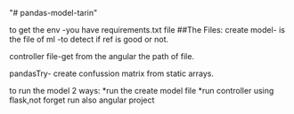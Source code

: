 "# pandas-model-tarin"

to get the env -you have requirements.txt file
##The Files:
create model- is the file of ml -to detect if ref is good or not.

controller file-get from the angular the path of file.

pandasTry- create confussion matrix from static arrays.

to run the model 2 ways:
 *run the create model file
 *run controller using flask,not forget run also angular project
 


